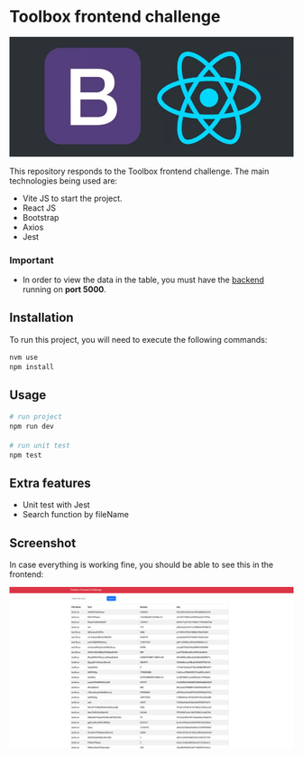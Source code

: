 # Toolbox frontend challenge

<img src="public/react-bs.jpeg" alt="React and Bootstrap">

This repository responds to the Toolbox frontend challenge. The main technologies being used are:

- Vite JS to start the project.
- React JS
- Bootstrap
- Axios
- Jest

### Important

- In order to view the data in the table, you must have the [backend](https://github.com/mdominguez56/toolbox-backend) running on **port 5000**.

## Installation

To run this project, you will need to execute the following commands:

```bash
nvm use
npm install
```

## Usage

```python
# run project
npm run dev

# run unit test
npm test
```

## Extra features

- Unit test with Jest
- Search function by fileName

## Screenshot

In case everything is working fine, you should be able to see this in the frontend:

<img src="public/demo.png" alt="Demo screenshot">
